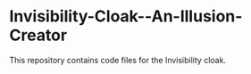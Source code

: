 # Invisibility-Cloak--An-Illusion-Creator
This repository contains code files for the Invisibility cloak.
